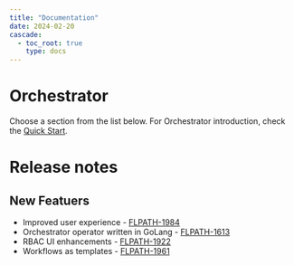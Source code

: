 ```yaml
---
title: "Documentation"
date: 2024-02-20
cascade:
  - toc_root: true
    type: docs
---
```


# Orchestrator

Choose a section from the list below. For Orchestrator introduction, check the [Quick Start](./quickstart/).

# Release notes

## New Featuers
* Improved user experience - [FLPATH-1984](https://issues.redhat.com/browse/FLPATH-1984)
* Orchestrator operator written in GoLang - [FLPATH-1613](https://issues.redhat.com/browse/FLPATH-1613)
* RBAC UI enhancements - [FLPATH-1922](https://issues.redhat.com/browse/FLPATH-1922)
* Workflows as templates - [FLPATH-1961](https://issues.redhat.com/browse/FLPATH-1961)
